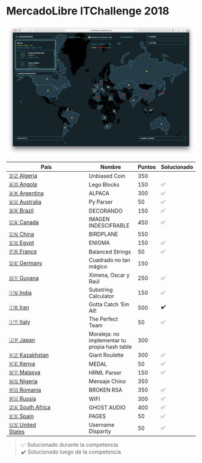 # MercadoLibre ITChallenge 2018

![](_docs/dashboard.png)

| País                                | Nombre                                        | Puntos | Solucionado  
| ------------------------------------|-----------------------------------------------|--------|--------------
| [🇩🇿 Algeria](Algeria)               | Unbiased Coin                                 | 350    | 
| [🇦🇴 Angola](Angola)                 | Lego Blocks                                   | 150    | ✅
| [🇦🇷 Argentina](Argentina)           | ALPACA                                        | 300    | ✅
| [🇦🇺 Australia](Australia)           | Py Parser                                     | 50     | ✅
| [🇧🇷 Brazil](Brazil)                 | DECORANDO                                     | 150    | ✅
| [🇨🇦 Canada](Canada)                 | IMAGEN INDESCIFRABLE                          | 450    | ✅
| [🇨🇳 China](China)                   | BIRDPLANE                                     | 550    | 
| [🇪🇬 Egypt](Egypt)                   | ENIGMA                                        | 150    | ✅
| [🇫🇷 France](France)                 | Balanced Strings                              | 50     | ✅
| [🇩🇪 Germany](Germany)               | Cuadrado no tan mágico                        | 150    | 
| [🇬🇾 Guyana](Guyana)                 | Ximena, Oscar y Raúl                          | 250    | ✅
| [🇮🇳 India](India)                   | Substring Calculator                          | 150    | ✅
| [🇮🇷 Iran](Iran)                     | Gotta Catch 'Em All!                          | 500    | ✔️
| [🇮🇹 Italy](Italy)                   | The Perfect Team                              | 50     | ✅
| [🇯🇵 Japan](Japan)                   | Moraleja: no implementar tu propia hash table | 300    | 
| [🇰🇿 Kazakhstan](Kazakhstan)         | Giant Roulette                                | 300    | ✅
| [🇰🇪 Kenya](Kenya)                   | MEDAL                                         | 50     | ✅
| [🇲🇾 Malasya](Malasya)               | HRML Parser                                   | 150    | ✅
| [🇳🇬 Nigeria](Nigeria)               | Mensaje Chino                                 | 350    | 
| [🇷🇴 Romania](Romania)               | BROKEN RSA                                    | 350    | ✅
| [🇷🇺 Russia](Russia)                 | WIFI                                          | 300    | ✅
| [🇿🇦 South Africa](South%20Africa)   | GHOST AUDIO                                   | 400    | ✅
| [🇪🇸 Spain](Spain)                   | PAGES                                         | 50     | ✅
| [🇺🇸 United States](United%20States)&nbsp;&nbsp;&nbsp;&nbsp;&nbsp;&nbsp;&nbsp;&nbsp;&nbsp;&nbsp;&nbsp;&nbsp;&nbsp;&nbsp;&nbsp;&nbsp;&nbsp;&nbsp;&nbsp;&nbsp;&nbsp;&nbsp;&nbsp;&nbsp;&nbsp;&nbsp;&nbsp;&nbsp;&nbsp;&nbsp;&nbsp;&nbsp;&nbsp;&nbsp;&nbsp;&nbsp;&nbsp;&nbsp;&nbsp;&nbsp;&nbsp; | Username Disparity                            | 50     | ✅

> ✅ Solucionado durante la competencia <br>
> ✔️ Solucionado luego de la competencia
